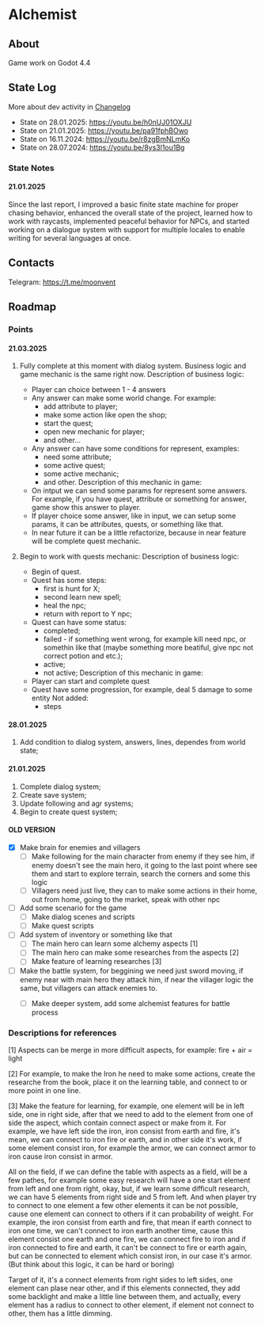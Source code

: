 # Alchemist

## About

Game work on Godot 4.4

## State Log

More about dev activity in [Changelog](CHANGELOG.md)

* State on 28.01.2025: https://youtu.be/h0nUJ01OXJU
* State on 21.01.2025: https://youtu.be/pa91fphBOwo
* State on 16.11.2024: https://youtu.be/r8zgBmNLmKo
* State on 28.07.2024: https://youtu.be/8ys3l1ou1Bg


### State Notes

#### 21.01.2025

Since the last report, I improved a basic finite state machine for proper chasing behavior, enhanced the overall state of the project, learned how to work with raycasts, implemented peaceful behavior for NPCs, and started working on a dialogue system with support for multiple locales to enable writing for several languages at once.


## Contacts

Telegram: https://t.me/moonvent

## Roadmap

### Points


#### 21.03.2025

1. Fully complete at this moment with dialog system. 
  Business logic and game mechanic is the same right now.
  Description of business logic:
    - Player can choice between 1 - 4 answers
    - Any answer can make some world change. For example: 
      * add attribute to player;
      * make some action like open the shop;
      * start the quest;
      * open new mechanic for player;
      * and other...
    - Any answer can have some conditions for represent, examples:
      * need some attribute;
      * some active quest;
      * some active mechanic;
      * and other.
  Description of this mechanic in game:
    - On intput we can send some params for represent some answers. 
      For example, if you have quest, attribute or something for answer,
      game show this answer to player.
    - If player choice some answer, like in input, we can setup some params, 
      it can be attributes, quests, or something like that.
    - In near future it can be a little refactorize, 
      because in near feature will be complete quest mechanic.

2. Begin to work with quests mechanic:
  Description of business logic:
    - Begin of quest.
    - Quest has some steps:
      * first is hunt for X;
      * second learn new spell;
      * heal the npc;
      * return with report to Y npc;
    - Quest can have some status:
      * completed;
      * failed - if something went wrong, for example kill need npc, or somethin like that (maybe something more beatiful, give npc not correct potion and etc.);
      * active;
      * not active;
  Description of this mechanic in game:
    - Player can start and complete quest
    - Quest have some progression, for example, deal 5 damage to some entity
    Not added:
      * steps

#### 28.01.2025

1. Add condition to dialog system, answers, lines, dependes from world state;

#### 21.01.2025
1. Complete dialog system;
  1. Create save system;
2. Update following and agr systems;
3. Begin to create quest system;

#### OLD VERSION

- [x] Make brain for enemies and villagers
  - [ ] Make following for the main character from enemy if they see him, if enemy doesn't see the main hero, 
  it going to the last point where see them and start to explore terrain, search the corners and some this logic
  - [ ] Villagers need just live, they can to make some actions in their home, out from home, going to the market, speak with other npc
- [ ] Add some scenario for the game
  - [ ] Make dialog scenes and scripts
  - [ ] Make quest scripts
- [ ] Add system of inventory or something like that
  - [ ] The main hero can learn some alchemy aspects [1]
  - [ ] The main hero can make some researches from the aspects [2]
  - [ ] Make feature of learning researches [3]
- [ ] Make the battle system, for beggining we need just sword moving, if enemy near with main hero they attack him, 
if near the villager logic the same, but villagers can attack enemies to.
  - [ ] Make deeper system, add some alchemist features for battle process


### Descriptions for references

[1] Aspects can be merge in more difficult aspects, for example: fire + air = light

[2] For example, to make the Iron he need to make some actions, create the researche from the book,
place it on the learning table, and connect to or more point in one line.

[3] Make the feature for learning, for example, one element will be in left side, one in right side,
after that we need to add to the element from one of side the aspect, which contain connect aspect or
make from it. For example, we have left side the iron, iron consist from earth and fire, it's mean, we 
can connect to iron fire or earth, and in other side it's work, if some element consist iron, for example 
the armor, we can connect armor to iron cause iron consist in armor.

All on the field, if we can define the table with aspects as a field, will be a few pathes, for example some 
easy research will have a one start element from left and one from right, okay, but, if we learn some difficult
research, we can have 5 elements from right side and 5 from left. And when player try to connect to one element a 
few other elements it can be not possible, cause one element can connect to others if it can probability of weight. 
For example, the iron consist from earth and fire, that mean if earth connect to iron one time, we can't connect to 
iron earth another time, cause this element consist one earth and one fire, we can connect fire to iron and if 
iron connected to fire and earth, it can't be connect to fire or earth again, but can be connected to element
which consist iron, in our case it's armor. (But think about this logic, it can be hard or boring)

Target of it, it's a connect elements from right sides to left sides, one element can plase near other, 
and if this elements connected, they add some backlight and make a little line between them, and actually,
every element has a radius to connect to other element, if element not connect to other, them has a little
dimming.


